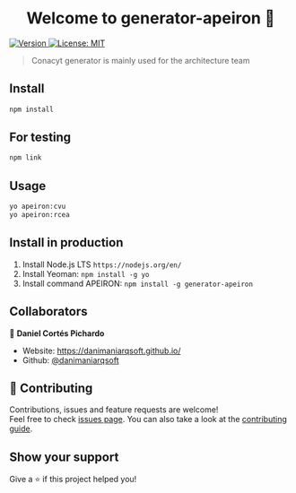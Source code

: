 <h1 align="center">Welcome to generator-apeiron 👋</h1>
<p>
  <a href="https://www.npmjs.com/package/generator-salsa" target="_blank">
    <img alt="Version" src="https://img.shields.io/npm/v/generator-salsa.svg">
  </a>
  <a href="#" target="_blank">
    <img alt="License: MIT" src="https://img.shields.io/badge/License-MIT-yellow.svg" />
  </a>
</p>

> Conacyt generator is mainly used for the architecture team

## Install

```sh
npm install
```

## For testing

```sh
npm link
```

## Usage

```sh
yo apeiron:cvu
yo apeiron:rcea
```

## Install in production

1. Install Node.js LTS `https://nodejs.org/en/`
2. Install Yeoman: `npm install -g yo`
3. Install command APEIRON: `npm install -g generator-apeiron`

## Collaborators

👤 **Daniel Cortés Pichardo**

- Website: https://danimaniarqsoft.github.io/
- Github: [@danimaniarqsoft](https://github.com/danimaniarqsoft)

## 🤝 Contributing

Contributions, issues and feature requests are welcome!<br />Feel free to check [issues page](https://github.com/salsa-community/generator-salsa/issues). You can also take a look at the [contributing guide](https@github.com:salsa-community/generator-salsa/blob/master/CONTRIBUTING.md).

## Show your support

Give a ⭐️ if this project helped you!
